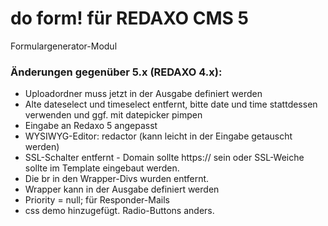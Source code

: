 
# do form! für REDAXO CMS 5 

Formulargenerator-Modul 

### Änderungen gegenüber 5.x (REDAXO 4.x): 
- Uploadordner muss jetzt in der Ausgabe definiert werden
- Alte dateselect und timeselect entfernt, bitte date und time stattdessen verwenden und ggf. mit datepicker pimpen
- Eingabe an Redaxo 5 angepasst 
- WYSIWYG-Editor: redactor (kann leicht in der Eingabe getauscht werden) 
- SSL-Schalter entfernt - Domain sollte https:// sein oder SSL-Weiche sollte im Template eingebaut werden. 
- Die br in den Wrapper-Divs wurden entfernt.
- Wrapper kann in der Ausgabe definiert werden
- Priority = null; für Responder-Mails
- css demo hinzugefügt. Radio-Buttons anders.


